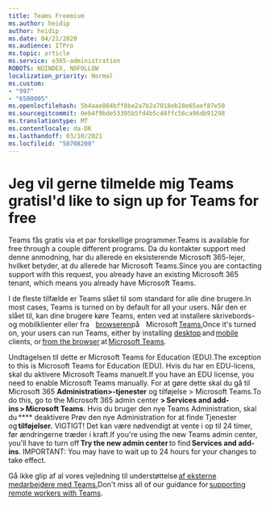 ```yaml
---
title: Teams Freemium
ms.author: heidip
author: heidip
ms.date: 04/21/2020
ms.audience: ITPro
ms.topic: article
ms.service: o365-administration
ROBOTS: NOINDEX, NOFOLLOW
localization_priority: Normal
ms.custom:
- "997"
- "6500005"
ms.openlocfilehash: 5b4aae884bff8be2a7b2a7018eb28e65aef87e50
ms.sourcegitcommit: 0eb4f9bde53395b5fd4b5cd4ffc56ca96db91298
ms.translationtype: MT
ms.contentlocale: da-DK
ms.lasthandoff: 03/10/2021
ms.locfileid: "50708200"
---
```

# <a name="id-like-to-sign-up-for-teams-for-free"></a><span data-ttu-id="47c02-102">Jeg vil gerne tilmelde mig Teams gratis</span><span class="sxs-lookup"><span data-stu-id="47c02-102">I'd like to sign up for Teams for free</span></span>

<span data-ttu-id="47c02-103">Teams fås gratis via et par forskellige programmer.</span><span class="sxs-lookup"><span data-stu-id="47c02-103">Teams is available for free through a couple different programs.</span></span> <span data-ttu-id="47c02-104">Da du kontakter support med denne anmodning, har du allerede en eksisterende Microsoft 365-lejer, hvilket betyder, at du allerede har Microsoft Teams.</span><span class="sxs-lookup"><span data-stu-id="47c02-104">Since you are contacting support with this request, you already have an existing Microsoft 365 tenant, which means you already have Microsoft Teams.</span></span>

<span data-ttu-id="47c02-105">I de fleste tilfælde er Teams slået til som standard for alle dine brugere.</span><span class="sxs-lookup"><span data-stu-id="47c02-105">In most cases, Teams is turned on by default for all your users.</span></span> <span data-ttu-id="47c02-106">Når den er slået til, kan dine brugere [](https://docs.microsoft.com/MicrosoftTeams/get-clients#desktop-client)køre Teams, enten ved at installere skrivebords- og mobilklienter eller fra    [browseren](https://dos.microsoft.com/MicrosoftTeams/get-clients#web-client)på [](https://docs.microsoft.com/MicrosoftTeams/get-clients#mobile-clients)   Microsoft [Teams.](https://www.microsoft.com/microsoft-teams/teams-for-work)</span><span class="sxs-lookup"><span data-stu-id="47c02-106">Once it's turned on, your users can run Teams, either by installing [desktop](https://docs.microsoft.com/MicrosoftTeams/get-clients#desktop-client) and [mobile](https://docs.microsoft.com/MicrosoftTeams/get-clients#mobile-clients) clients, or [from the browser](https://dos.microsoft.com/MicrosoftTeams/get-clients#web-client) at [Microsoft Teams](https://www.microsoft.com/microsoft-teams/teams-for-work).</span></span>

<span data-ttu-id="47c02-107">Undtagelsen til dette er Microsoft Teams for Education (EDU).</span><span class="sxs-lookup"><span data-stu-id="47c02-107">The exception to this is Microsoft Teams for Education (EDU).</span></span> <span data-ttu-id="47c02-108">Hvis du har en EDU-licens, skal du aktivere Microsoft Teams manuelt.</span><span class="sxs-lookup"><span data-stu-id="47c02-108">If you have an EDU license, you need to enable Microsoft Teams manually.</span></span> <span data-ttu-id="47c02-109">For at gøre dette skal du gå til Microsoft 365 **Administration>-tjenester** og tilføjelse > Microsoft Teams.</span><span class="sxs-lookup"><span data-stu-id="47c02-109">To do this, go to the Microsoft 365 admin center **> Services and add-ins > Microsoft Teams**.</span></span> <span data-ttu-id="47c02-110">Hvis du bruger den nye Teams Administration, skal du \*\*\*\* deaktivere Prøv den nye Administration for at finde Tjenester   og **tilføjelser.** VIGTIGT! Det kan være nødvendigt at vente i op til 24 timer, før ændringerne træder i kraft.</span><span class="sxs-lookup"><span data-stu-id="47c02-110">If you're using the new Teams admin center, you'll have to turn off **Try the new admin center** to find **Services and add-ins**. IMPORTANT: You may have to wait up to 24 hours for your changes to take effect.</span></span>

<span data-ttu-id="47c02-111">Gå ikke glip af al vores vejledning til understøttelse [af eksterne medarbejdere med Teams.](https://docs.microsoft.com/MicrosoftTeams/support-remote-work-with-teams)</span><span class="sxs-lookup"><span data-stu-id="47c02-111">Don't miss all of our guidance for [supporting remote workers with Teams](https://docs.microsoft.com/MicrosoftTeams/support-remote-work-with-teams).</span></span>
